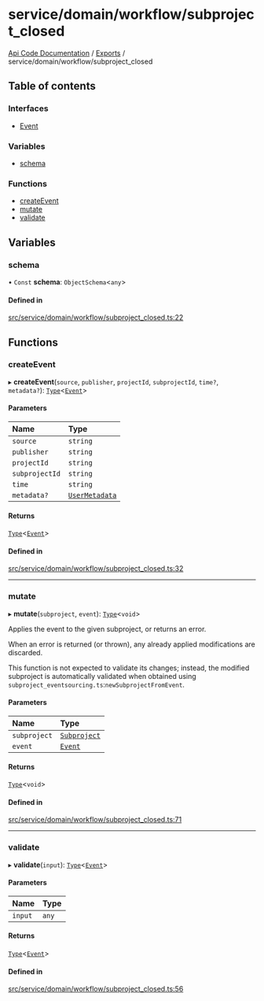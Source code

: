 # service/domain/workflow/subproject\_closed
 
[Api Code Documentation](../README.md) / [Exports](../modules.md) / service/domain/workflow/subproject\_closed

## Table of contents

### Interfaces

- [Event](../interfaces/service_domain_workflow_subproject_closed.Event.md)

### Variables

- [schema](service_domain_workflow_subproject_closed.md#schema)

### Functions

- [createEvent](service_domain_workflow_subproject_closed.md#createevent)
- [mutate](service_domain_workflow_subproject_closed.md#mutate)
- [validate](service_domain_workflow_subproject_closed.md#validate)

## Variables

### schema

• `Const` **schema**: `ObjectSchema`\<`any`\>

#### Defined in

[src/service/domain/workflow/subproject_closed.ts:22](https://github.com/openkfw/TruBudget/blob/40b449a/api/src/service/domain/workflow/subproject_closed.ts#L22)

## Functions

### createEvent

▸ **createEvent**(`source`, `publisher`, `projectId`, `subprojectId`, `time?`, `metadata?`): [`Type`](result.md#type)\<[`Event`](../interfaces/service_domain_workflow_subproject_closed.Event.md)\>

#### Parameters

| Name | Type |
| :------ | :------ |
| `source` | `string` |
| `publisher` | `string` |
| `projectId` | `string` |
| `subprojectId` | `string` |
| `time` | `string` |
| `metadata?` | [`UserMetadata`](service_domain_metadata.md#usermetadata) |

#### Returns

[`Type`](result.md#type)\<[`Event`](../interfaces/service_domain_workflow_subproject_closed.Event.md)\>

#### Defined in

[src/service/domain/workflow/subproject_closed.ts:32](https://github.com/openkfw/TruBudget/blob/40b449a/api/src/service/domain/workflow/subproject_closed.ts#L32)

___

### mutate

▸ **mutate**(`subproject`, `event`): [`Type`](result.md#type)\<`void`\>

Applies the event to the given subproject, or returns an error.

When an error is returned (or thrown), any already applied modifications are
discarded.

This function is not expected to validate its changes; instead, the modified
subproject is automatically validated when obtained using
`subproject_eventsourcing.ts`:`newSubprojectFromEvent`.

#### Parameters

| Name | Type |
| :------ | :------ |
| `subproject` | [`Subproject`](../interfaces/service_domain_workflow_subproject.Subproject.md) |
| `event` | [`Event`](../interfaces/service_domain_workflow_subproject_closed.Event.md) |

#### Returns

[`Type`](result.md#type)\<`void`\>

#### Defined in

[src/service/domain/workflow/subproject_closed.ts:71](https://github.com/openkfw/TruBudget/blob/40b449a/api/src/service/domain/workflow/subproject_closed.ts#L71)

___

### validate

▸ **validate**(`input`): [`Type`](result.md#type)\<[`Event`](../interfaces/service_domain_workflow_subproject_closed.Event.md)\>

#### Parameters

| Name | Type |
| :------ | :------ |
| `input` | `any` |

#### Returns

[`Type`](result.md#type)\<[`Event`](../interfaces/service_domain_workflow_subproject_closed.Event.md)\>

#### Defined in

[src/service/domain/workflow/subproject_closed.ts:56](https://github.com/openkfw/TruBudget/blob/40b449a/api/src/service/domain/workflow/subproject_closed.ts#L56)
